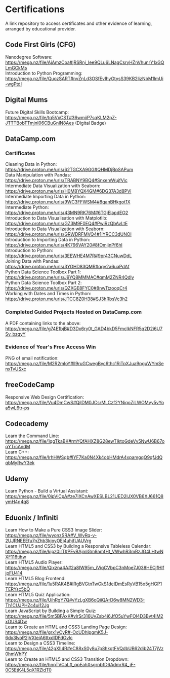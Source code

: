 # Certifications
A link repository to access certificates and other evidence of learning, arranged by educational provider.

## Code First Girls (CFG)</br>
  Nanodegree Software: https://mega.nz/file/AjAmzCoa#jRSRnj_Iee9QLu6LNagCsryHZnVhunrY1xGQLmGCkMs</br>
  Introduction to Python Programming: https://mega.nz/file/QuozSART#nvZnLd3OSfEvIhyGtysS39KB2lizNbM1lmUi-wgPtdI</br>

## Digital Mums</br>
  Future Digital Skills Bootcamp: https://mega.nz/file/tq5VxCST#36wmjiP7sqKLM2pZ-JTTTBobTTmjnI06CBuGnlN8Aes (Digital Badge)</br>

## DataCamp.com</br>
  ### Certificates</br>
  Cleaning Data in Python: https://drive.proton.me/urls/62TGCXA9GG#QHMDjBpSAPum</br>
  Data Manipulation with Pandas: https://drive.proton.me/urls/TRABNY9BQ4#SnxemWujfVic</br>
  Intermediate Data Visualization with Seaborn: https://drive.proton.me/urls/H0M8YQX4GM#6DG37A3d8PVi</br>
  Intermediate Importing Data in Python: https://drive.proton.me/urls/9WC3FFWSM4#8qanBHkgot1X</br>
  Intermediate Python: https://drive.proton.me/urls/43MN9RK76M#6TGjElapdEO2</br>
  Introduction to Data Visualisation with Matplotlib: https://drive.proton.me/urls/GZ3M9F0EQ4#PwiRzQbAvLtE</br>
  Introduction to Data Visualization with Seaborn: https://drive.proton.me/urls/GRWDRFMVQ4#1IYRCC3dUNOI</br>
  Introduction to Importing Data in Python: https://drive.proton.me/urls/4K796VAY20#8fOmjjnPf6hI</br>
  Introduction to Python: https://drive.proton.me/urls/3EEWHE4M7R#9pr43CNuwDdL</br>
  Joining Data with Pandas: https://drive.proton.me/urls/3YGHD83QMR#qqy2a6uaPdAf</br>
  Python Data Science Toolbox Part 1: https://drive.proton.me/urls/J9YQ8MMMAC#qmM2ZNR4Qdly</br>
  Python Data Science Toolbox Part 2: https://drive.proton.me/urls/QZXGE8FYC0#8nwTtzooqCr4</br>
  Working with Dates and Times in Python: https://drive.proton.me/urls/JTCC8Z0H38#SJ3hRbsVc3h2</br>
  
  ### Completed Guided Projects Hosted on DataCamp.com</br>
  A PDF containing links to the above: https://mega.nz/file/g74E1bjB#D3Dx6ry0t_GAD4bkD5FmcIkNFR5q2D2i6U7Sv_bzqyY</br>
  
  ### Evidence of Year's Free Access Win</br>
  PNG of email notification: https://mega.nz/file/M2R2mIoY#ll9ruGCwegByc6thc1RiTpXJua9pguWYmSenxTvUSxc</br>

## freeCodeCamp</br>
  Responsive Web Design Certification: https://mega.nz/file/Vu4DmCwS#QjlDM0JCsrMLCzf2YNiqoZiLWOMyy5vYoa5wL6tr-ps</br>

## Codecademy</br>
  Learn the Command Line: https://mega.nz/file/1qgTkaBK#rmYQfAHXZ8G28ewTIktoGdeVv5NwU6B67oqYTrcAndM</br>
  Learn C++: https://mega.nz/file/IrhHWSqb#lYF7Ka0N4Xk4obHMdrA4xpamgqQ9qfJdQqbMyRwY3ek</br>

## Udemy</br>
  Learn Python - Build a Virtual Assistant: https://mega.nz/file/0ipViCpA#ze7iXCnAwXESLBL21UED2IJX0VB6XJ661Q8ymH4q4q8</br>

## Eduonix / Infiniti</br>
  Learn How to Make a Pure CSS3 Image Slider: https://mega.nz/file/wyonzSRA#V_WvRq-v-2UJRNEEEfu7nZhb3kjpyOEj4uhjfUAUVrg</br>
  Learn HTML5 and CSS3 by Building a Responsive Tableless Calendar: https://mega.nz/file/kjpz0IrT#PEvBAjmlGm9amfHt_VWwhR3mRzJG4LHtwNXF116tihw</br>
  Learn HTML5 Audio Player: https://mega.nz/file/Qixzna4A#2a8IW95m_iViqCVbpC3nMpe7J038HECjfHlfjpFU414</br>
  Learn HTML5 Blog Frontend: https://mega.nz/file/1u5RAK4B#lRgBVGtnTwGkS1deIDmEsRyVB15o5gHGP1TERYsc5bQ</br>
  Learn HTML5 Quiz Application: https://mega.nz/file/UihRgY7Q#vYzLgXB6oQiiQA-D6w8MN2WD3-Th1CUJPHZc4ui12Jg</br>
  Learn JavaScript by Building a Simple Quiz: https://mega.nz/file/5m5BFAxK#vlrSr316UvZsb4i6JfO5uYwFOl4D3Bvt4lM2xOUS4Dw</br>
  Learn to Create an HTML and CSS3 Landing Page Design: https://mega.nz/file/grx1yCyR#-OcUDhlpgmK5J-6dx3lvoP2jVXteiA6ttxdIDFdOvlc</br>
  Learn to Design a CSS3 Timeline: https://mega.nz/file/42gXlI4R#eC88xS0y8u7p8hkgtFVQdbUB62dib24T7jVz0hmWhPY</br>
  Learn to Create an HTML5 and CSS3 Transition Dropdown: https://mega.nz/file/hnpTVCaL#_qpEahXsgrnbfD6AdmrR4_jF-0C5EtK4L5qX1RZldT0</br>
